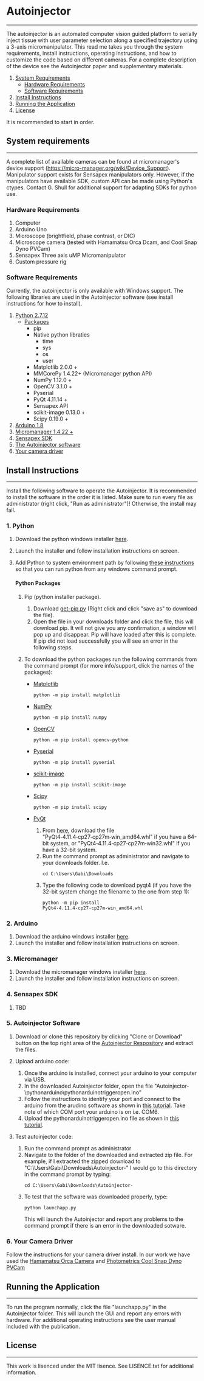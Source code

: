 # Autoinjector
-------------

The autoinjector is an automated computer vision guided platform to serially inject tissue with user parameter selection along a specified trajectory using a 3-axis micromanipulator. This read me takes you through the system requirements, install instructions, operating instructions, and how to customize the code based on different cameras. For a complete description of the device see the Autoinjector paper and supplementary materials. 

1. [System Requirements](https://github.com/ogshull/Autoinjector-/tree/PVCAM#system-requirements)
	- [Hardware Requirements](https://github.com/ogshull/Autoinjector-/tree/PVCAM#hardware-requirements)
	- [Software Requirements](https://github.com/ogshull/Autoinjector-/tree/PVCAM#software-requirements)
2. [Install Instructions](https://github.com/ogshull/Autoinjector-/tree/PVCAM#install-instructions)
3. [Running the Application](https://github.com/ogshull/Autoinjector-/tree/PVCAM#running-the-application)
4. [License](https://github.com/ogshull/Autoinjector-/tree/PVCAM#license)

It is recommended to start in order. 

## System requirements 
-------------
A complete list of available cameras can be found at micromanager's device support (https://micro-manager.org/wiki/Device_Support). Manipulator support exists for Sensapex manipulators only. However, if the manipulators have available SDK, custom API can be made using Python's ctypes. Contact G. Shull for additional support for adapting SDKs for python use. 

### Hardware Requirements
1. Computer
2. Arduino Uno
3. Microscope (brightfield, phase contrast, or DIC)
4. Microscope camera (tested with Hamamatsu Orca Dcam, and Cool Snap Dyno PVCam)
5. Sensapex Three axis uMP Micromanipulator 
6. Custom pressure rig

### Software Requirements
Currently, the autoinjector is only available with Windows support. The following libraries are used in the Autoinjector software (see install instructions for how to install). 
1. [Python 2.7.12](https://github.com/ogshull/Autoinjector-/tree/PVCAM#1-python)
	- [Packages](https://github.com/ogshull/Autoinjector-/tree/PVCAM#python-packages)
		- pip 
		- Native python libraties
			- time
			- sys
			- os
			- user
		- Matplotlib 2.0.0 +
		- MMCorePy 1.4.22+ (Micromanager python API)
		- NumPy 1.12.0 +
		- OpenCV 3.1.0 +
		- Pyserial 
		- PyQt 4.11.14 +
		- Sensapex API
		- scikit-image 0.13.0 +
		- Scipy 0.19.0 +
2. [Arduino 1.8](https://github.com/ogshull/Autoinjector-/tree/PVCAM#2-arduino)
3. [Micromanager 1.4.22 +](https://github.com/ogshull/Autoinjector-/tree/PVCAM#3-micromanager)
4. [Sensapex SDK](https://github.com/ogshull/Autoinjector-/tree/PVCAM#4-sensapex-sdk)
5. [The Autoinjector software](https://github.com/ogshull/Autoinjector-/tree/PVCAM#5-autoinjector-software)
6. [Your camera driver](https://github.com/ogshull/Autoinjector-/tree/PVCAM#6-your-camera-driver)

## Install Instructions
-------------
Install the following software to operate the Autoinjector. It is recommended to install the software in the order it is listed. Make sure to run every file as administrator (right click, "Run as administrator")! Otherwise, the install may fail. 

### 1. Python
1. Download the python windows installer [here](https://www.python.org/downloads/release/python-2713/). 
2. Launch the installer and follow installation instructions on screen.
3. Add Python to system environment path by following [these instructions](https://superuser.com/questions/143119/how-do-i-add-python-to-the-windows-path) so that you can run python from any windows command prompt.

	#### Python Packages
	1. Pip (python installer package). 
		1. Download [get-pip.py](https://bootstrap.pypa.io/get-pip.py) (Right click and click "save as" to download the file).
		2. Open the file in your downloads folder and click the file, this will download pip. It will not give you any confirmation, a window will pop up and disappear. Pip will have loaded after this is complete. If pip did not load successfully you will see an error in the following steps. 

	2. To download the python packages run the following commands from the command prompt (for more info/support, click the names of the packages):
		- [Matplotlib](https://matplotlib.org/users/installing.html#windows)
			```
			python -m pip install matplotlib
			```

		- [NumPy](http://www.numpy.org/)
			```
			python -m pip install numpy
			```

		- [OpenCV](https://pypi.org/project/opencv-python/3.1.0/)
			```
			python -m pip install opencv-python
			```

		- [Pyserial](https://github.com/pyserial/pyserial)
			```
			python -m pip install pyserial
			```

		- [scikit-image](http://scikit-image.org/docs/dev/install.html)
			```
			python -m pip install scikit-image
			```

		- [Scipy](https://www.scipy.org/install.html)
			```
			python -m pip install scipy
			```

		- [PyQt](https://www.lfd.uci.edu/~gohlke/pythonlibs/#pyqt4)
			1. From [here](https://www.lfd.uci.edu/~gohlke/pythonlibs/#pyqt4), download the file "PyQt4‑4.11.4‑cp27‑cp27m‑win_amd64.whl" if you have a 64-bit system, or "PyQt4‑4.11.4‑cp27‑cp27m‑win32.whl" if you have a 32-bit system.
			2. Run the command prompt as administrator and navigate to your downloads folder. I.e. 
				```
				cd C:\Users\Gabi\Downloads
				```
			3. Type the following code to download pyqt4 (if you have the 32-bit system change the filename to the one from step 1):
				```
				python -m pip install PyQt4‑4.11.4‑cp27‑cp27m‑win_amd64.whl
				```

### 2. Arduino
1. Download the arduino windows installer [here](https://www.arduino.cc/en/Main/Software?).
2. Launch the installer and follow installation instructions on screen.

### 3. Micromanager
1. Download the micromanager windows installer [here](https://micro-manager.org/wiki/Download_Micro-Manager_Latest_Release).
2. Launch the installer and follow installation instructions on screen.

### 4. Sensapex SDK
1. TBD

### 5. Autoinjector Software 
1. Download or clone this repository by clicking "Clone or Download" button on the top right area of the [Autoinjector Respository](https://github.com/ogshull/Autoinjector-/tree/PVCAM) and extract the files. 

2. Upload arduino code:
	1. Once the arduino is installed, connect your arduino to your computer via USB.
	2. In the downloaded Autoinjector folder, open the file "Autoinjector-\pythonarduino\pythonarduinotriggeropen.ino"
	3. Follow the instructions to identify your port and connect to the arduino from the arudino software as shown in [this tutorial](https://www.arduino.cc/en/Guide/ArduinoUno#toc5). Take note of which COM port your arduino is on i.e. COM6.
	4. Upload the pythonarduinotriggeropen.ino file as shown in [this tutorial](https://www.arduino.cc/en/Guide/ArduinoUno#toc6).

3. Test autoinjector code:
	1. Run the command prompt as administrator
	2. Navigate to the folder of the downloaded and extracted zip file. For example, if I extracted the zipped download to "C:\Users\Gabi\Downloads\Autoinjector-" I would go to this directory in the command prompt by typing:
		```
		cd C:\Users\Gabi\Downloads\Autoinjector-
		```
	3. To test that the software was downloaded properly, type:
		```
		python launchapp.py
		```
		This will launch the Autoinjector and report any problems to the command prompt if there is an error in the downloaded sotware. 

### 6. Your Camera Driver
Follow the instructions for your camera driver install. In our work we have used the [Hamamatsu Orca Camera](https://www.hamamatsu.com/us/en/product/type/C13440-20CU/index.html) and [Photometrics Cool Snap Dyno PVCam](https://www.photometrics.com/products/ccdcams/coolsnap-dyno.php)

## Running the Application
---------

 To run the program normally, click the file "launchapp.py" in the Autoinjector folder. This will launch the GUI and report any errors with hardware. For additional operating instructions see the user manual included with the publication.

## License
-------------
This work is lisenced under the MIT lisence. See LISENCE.txt for additional information.  
